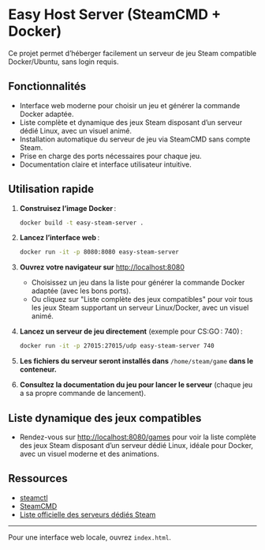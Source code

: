 # Easy Host Server (SteamCMD + Docker)

Ce projet permet d’héberger facilement un serveur de jeu Steam compatible Docker/Ubuntu, sans login requis.

## Fonctionnalités

- Interface web moderne pour choisir un jeu et générer la commande Docker adaptée.
- Liste complète et dynamique des jeux Steam disposant d’un serveur dédié Linux, avec un visuel animé.
- Installation automatique du serveur de jeu via SteamCMD sans compte Steam.
- Prise en charge des ports nécessaires pour chaque jeu.
- Documentation claire et interface utilisateur intuitive.

## Utilisation rapide

1. **Construisez l’image Docker** :
   ```sh
   docker build -t easy-steam-server .
   ```

2. **Lancez l’interface web** :
   ```sh
   docker run -it -p 8080:8080 easy-steam-server
   ```

3. **Ouvrez votre navigateur sur** [http://localhost:8080](http://localhost:8080)

   - Choisissez un jeu dans la liste pour générer la commande Docker adaptée (avec les bons ports).
   - Ou cliquez sur "Liste complète des jeux compatibles" pour voir tous les jeux Steam supportant un serveur Linux/Docker, avec un visuel animé.

4. **Lancez un serveur de jeu directement** (exemple pour CS:GO : 740) :
   ```sh
   docker run -it -p 27015:27015/udp easy-steam-server 740
   ```

5. **Les fichiers du serveur seront installés dans** `/home/steam/game` **dans le conteneur.**

6. **Consultez la documentation du jeu pour lancer le serveur** (chaque jeu a sa propre commande de lancement).

## Liste dynamique des jeux compatibles

- Rendez-vous sur [http://localhost:8080/games](http://localhost:8080/games) pour voir la liste complète des jeux Steam disposant d’un serveur dédié Linux, idéale pour Docker, avec un visuel moderne et des animations.

## Ressources

- [steamctl](https://github.com/ValvePython/steamctl)
- [SteamCMD](https://developer.valvesoftware.com/wiki/SteamCMD)
- [Liste officielle des serveurs dédiés Steam](https://developer.valvesoftware.com/wiki/Dedicated_Servers_List)

---

Pour une interface web locale, ouvrez `index.html`.
